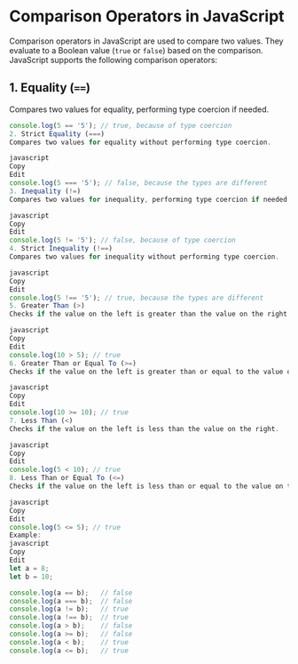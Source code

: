 # Comparison Operators in JavaScript

Comparison operators in JavaScript are used to compare two values. They evaluate to a Boolean value (`true` or `false`) based on the comparison. JavaScript supports the following comparison operators:

## 1. Equality (`==`)

Compares two values for equality, performing type coercion if needed.

```javascript
console.log(5 == '5'); // true, because of type coercion
2. Strict Equality (===)
Compares two values for equality without performing type coercion.

javascript
Copy
Edit
console.log(5 === '5'); // false, because the types are different
3. Inequality (!=)
Compares two values for inequality, performing type coercion if needed.

javascript
Copy
Edit
console.log(5 != '5'); // false, because of type coercion
4. Strict Inequality (!==)
Compares two values for inequality without performing type coercion.

javascript
Copy
Edit
console.log(5 !== '5'); // true, because the types are different
5. Greater Than (>)
Checks if the value on the left is greater than the value on the right.

javascript
Copy
Edit
console.log(10 > 5); // true
6. Greater Than or Equal To (>=)
Checks if the value on the left is greater than or equal to the value on the right.

javascript
Copy
Edit
console.log(10 >= 10); // true
7. Less Than (<)
Checks if the value on the left is less than the value on the right.

javascript
Copy
Edit
console.log(5 < 10); // true
8. Less Than or Equal To (<=)
Checks if the value on the left is less than or equal to the value on the right.

javascript
Copy
Edit
console.log(5 <= 5); // true
Example:
javascript
Copy
Edit
let a = 8;
let b = 10;

console.log(a == b);   // false
console.log(a === b);  // false
console.log(a != b);   // true
console.log(a !== b);  // true
console.log(a > b);    // false
console.log(a >= b);   // false
console.log(a < b);    // true
console.log(a <= b);   // true
